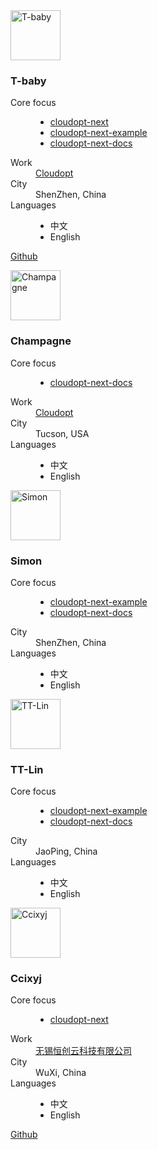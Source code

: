 <div class="nexter">
    <div class="avatar">
        <img src="/images/avatar/2018030700.jpg" alt="T-baby" width="80" height="80">
    </div>
    <div class="profile">
        <h3 data-official-title="Benevolent Dictator For Life">
            T-baby
            <!---->
        </h3>
        <dl>
            <dt>Core focus</dt>
            <dd>
                <ul>
                    <li>
                        <a href="https://github.com/cloudoptlab/cloudopt-next" target="_blank">cloudopt-next</a>
                    </li>
                    <li>
                        <a href="https://github.com/cloudoptlab/cloudopt-next-example" target="_blank">cloudopt-next-example</a>
                    </li>
                    <li>
                        <a href="https://github.com/cloudoptlab/cloudopt-next-docs" target="_blank">cloudopt-next-docs</a>
                    </li>
                </ul>
            </dd>
            <!---->
            <dt>
                <i class="fa fa-briefcase"></i>
                <span class="sr-only">Work</span>
            </dt>
            <dd><a href="https://www.cloudopt.net">Cloudopt</a></dd>
            <dt>
                <i class="fa fa-map-marker"></i>
                <span class="sr-only">City</span>
            </dt>
            <dd>
                ShenZhen, China
            </dd>
            <dt>
                <i class="fa fa-globe"></i>
                <span class="sr-only">Languages</span>
            </dt>
            <dd class="language-list">
                <ul>
                    <li>中文</li>
                    <li>English</li>
                </ul>
            </dd>
            <footer class="social">
                <a href="https://github.com/t-baby/" class="github" target="_blank">
                    <i class="fa fa-github"></i>
                    <span class="sr-only">Github</span>
                </a>
                <!---->
            </footer>
        </dl>
    </div>
</div>

<div class="nexter">
    <div class="avatar">
        <img src="/images/avatar/2018032601.jpg" alt="Champagne" width="80" height="80">
    </div>
    <div class="profile">
        <h3 data-official-title="Benevolent Dictator For Life">
            Champagne
            <!---->
        </h3>
        <dl>
            <dt>Core focus</dt>
            <dd>
                <ul>
                    <li>
                        <a href="https://github.com/cloudoptlab/cloudopt-next-docs" target="_blank">cloudopt-next-docs</a>
                    </li>
                </ul>
            </dd>
            <dt>
                <i class="fa fa-briefcase"></i>
                <span class="sr-only">Work</span>
            </dt>
            <dd><a href="https://www.cloudopt.net">Cloudopt</a></dd>
            <!---->
            <dt>
                <i class="fa fa-map-marker"></i>
                <span class="sr-only">City</span>
            </dt>
            <dd>
                Tucson, USA
            </dd>
            <dt>
                <i class="fa fa-globe"></i>
                <span class="sr-only">Languages</span>
            </dt>
            <dd class="language-list">
                <ul>
                    <li>中文</li>
                    <li>English</li>
                </ul>
            </dd>
        </dl>
    </div>
</div>

<div class="nexter">
    <div class="avatar">
        <img src="/images/avatar/2018030701.jpg" alt="Simon" width="80" height="80">
    </div>
    <div class="profile">
        <h3 data-official-title="Benevolent Dictator For Life">
            Simon
            <!---->
        </h3>
        <dl>
            <dt>Core focus</dt>
            <dd>
                <ul>
                    <li>
                        <a href="https://github.com/cloudoptlab/cloudopt-next-example" target="_blank">cloudopt-next-example</a>
                    </li>
                    <li>
                        <a href="https://github.com/cloudoptlab/cloudopt-next-docs" target="_blank">cloudopt-next-docs</a>
                    </li>
                </ul>
            </dd>
            <!---->
            <dt>
                <i class="fa fa-map-marker"></i>
                <span class="sr-only">City</span>
            </dt>
            <dd>
                ShenZhen, China
            </dd>
            <dt>
                <i class="fa fa-globe"></i>
                <span class="sr-only">Languages</span>
            </dt>
            <dd class="language-list">
                <ul>
                    <li>中文</li>
                    <li>English</li>
                </ul>
            </dd>
        </dl>
    </div>
</div>

<div class="nexter">
    <div class="avatar">
        <img src="/images/avatar/2018030702.jpg" alt="TT-Lin" width="80" height="80">
    </div>
    <div class="profile">
        <h3 data-official-title="Benevolent Dictator For Life">
            TT-Lin
            <!---->
        </h3>
        <dl>
            <dt>Core focus</dt>
            <dd>
                <ul>
                    <li>
                        <a href="https://github.com/cloudoptlab/cloudopt-next-example" target="_blank">cloudopt-next-example</a>
                    </li>
                    <li>
                        <a href="https://github.com/cloudoptlab/cloudopt-next-docs" target="_blank">cloudopt-next-docs</a>
                    </li>
                </ul>
            </dd>
            <!---->
            <dt>
                <i class="fa fa-map-marker"></i>
                <span class="sr-only">City</span>
            </dt>
            <dd>
                JaoPing, China
            </dd>
            <dt>
                <i class="fa fa-globe"></i>
                <span class="sr-only">Languages</span>
            </dt>
            <dd class="language-list">
                <ul>
                    <li>中文</li>
                    <li>English</li>
                </ul>
            </dd>
        </dl>
    </div>
</div>

<div class="nexter">
    <div class="avatar">
        <img src="https://avatars1.githubusercontent.com/u/6183506?s=460&v=4" alt="Ccixyj" width="80" height="80">
    </div>
    <div class="profile">
        <h3 data-official-title="Benevolent Dictator For Life">
            Ccixyj
            <!---->
        </h3>
        <dl>
            <dt>Core focus</dt>
            <dd>
                <ul>
                    <li>
                        <a href="https://github.com/cloudoptlab/cloudopt-next" target="_blank">cloudopt-next</a>
                    </li>
                </ul>
            </dd>
            <!---->
            <dt>
                <i class="fa fa-briefcase"></i>
                <span class="sr-only">Work</span>
            </dt>
            <dd><a href="http://wx.cfzxzz.com/">无锡恒创云科技有限公司</a></dd>
            <dt>
                <i class="fa fa-map-marker"></i>
                <span class="sr-only">City</span>
            </dt>
            <dd>
                WuXi, China
            </dd>
            <dt>
                <i class="fa fa-globe"></i>
                <span class="sr-only">Languages</span>
            </dt>
            <dd class="language-list">
                <ul>
                    <li>中文</li>
                    <li>English</li>
                </ul>
            </dd>
            <footer class="social">
                <a href="https://github.com/Ccixyj" class="github" target="_blank">
                    <i class="fa fa-github"></i>
                    <span class="sr-only">Github</span>
                </a>
                <!---->
            </footer>
        </dl>
    </div>
</div>